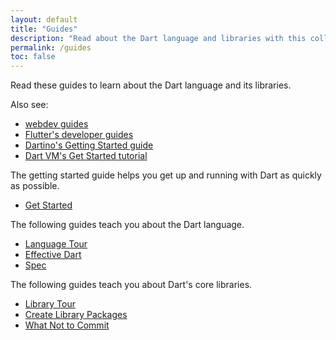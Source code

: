 ```yaml
---
layout: default
title: "Guides"
description: "Read about the Dart language and libraries with this collection of guides."
permalink: /guides
toc: false
---
```


Read these guides to learn about the Dart language and its libraries.

Also see:

* [webdev guides]({{site.webdev}}/guides)
* [Flutter's developer guides]({{site.flutter}})
* [Dartino's Getting Started guide]({{site.dartino}}/getting-started/)
* [Dart VM's Get Started tutorial](/tutorials/dart-vm/get-started)

The getting started guide helps you get up and running with Dart as quickly as possible.

* [Get Started](/guides/get-started)

The following guides teach you about the Dart language.

* [Language Tour](/guides/language/language-tour)
* [Effective Dart](/guides/language/effective-dart)
* [Spec](/guides/language/spec)

The following guides teach you about Dart's core libraries.

* [Library Tour](/guides/libraries/library-tour)
* [Create Library Packages](/guides/libraries/create-library-packages)
* [What Not to Commit](/guides/libraries/private-files)
